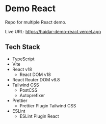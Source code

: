 # Demo React

Repo for multiple React demo.

Live URL: https://haidar-demo-react.vercel.app

## Tech Stack

- TypeScript
- Vite
- React v18
  - React DOM v18
- React Router DOM v6.8
- Tailwind CSS
  - PostCSS
  - Autoprefixer
- Prettier
  - Prettier Plugin Tailwind CSS
- ESLint
  - ESLint Plugin React
